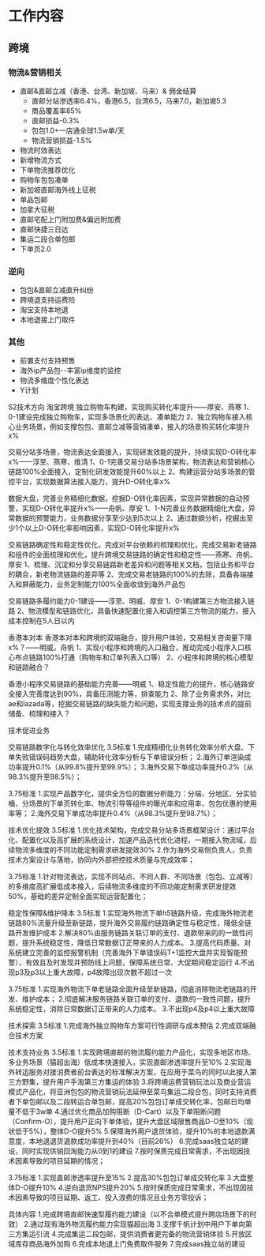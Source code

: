 # 工作内容
## 跨境

### 物流&营销相关
- 直邮&直邮立减（香港、台湾、新加坡、马来）& 佣金结算
  - 直邮分站渗透率6.4%，香港6.5，台湾6.5，马来7.0，新加坡5.3
  - 商品覆盖率85%
  - 直邮损益-0.3%
  - 包包1.0+一店通全球1.5w单/天
  - 物流营销损益-1.5%
- 物流时效表达
- 新增物流方式
- 下单物流推荐优化
- 购物车包包凑单
- 新加坡直邮海外线上征税
- 单品包邮
- 加拿大征税
- 直邮宅配上门附加费&偏远附加费
- 直邮快捷三日达
- 集运二段合单包邮
- 下单页2.0
  

### 逆向
- 包包&直邮立减直升纠纷
- 跨境退支持运费险
- 淘宝支持本地退
- 本地退接上门取件

### 其他
- 前置支付支持预售
- 海外ip产品包--丰富ip维度的监控
- 物流多维度个性化表达
- Y计划



S2技术方向
淘宝跨境
独立购物车构建，实现购买转化率提升——厚安、燕寒
1、0-1建设完成独立购物车，实现多场景化的表达、凑单能力
2、独立购物车接入核心业务场景，例如支撑包包、直邮立减等营销凑单，接入的场景购买转化率提升x%

交易分站多场景，物流表达全面接入，实现研发效能的提升，持续实现D-O转化率x%——淳至、燕寒、维清
1、0-1完善交易分站多场景架构，物流表达和营销核心链路100%全面接入，定制化研发效能提升60%以上
2、构建运营分站多场景的管控平台，实现数据算法接入能力，提升D-O转化率x%

数据大盘，完善业务精细化数据，挖掘D-O转化率因素，实现异常数据的自动预警，实现D-O转化率提升x%——舟帆、厚安
1、1-N完善业务数据精细化大盘，异常数据的预警能力，业务数据分享至少达到5次以上
2、通过数据分析，挖掘出至少1个以上D-O转化率影响因素，实现D-O转化率提升x%

交易链路确定性和稳定性优化，完成对平台依赖的梳理和优化，完成交易新老链路和组件的全面梳理和优化，提升跨境交易链路的确定性和稳定性——燕寒、舟帆、厚安
1、梳理、沉淀和分享交易链路新老差异和问题等相关文档，包括业务和平台的耦合，新老物流链路的差异等
2、完成交易老链路的100%的去除，具备各端接入和屏蔽能力，业务定制能力100%全面收敛到海外产品包

交易链路多履约能力0-1建设——淳至、明威、厚安
1、0-1构建第三方物流接入链路
2、物流模型和链路优化，具备快速配置化接入和调控第三方物流的能力，接入成本控制在5人日以内

香港本对本
香港本对本和跨境的双端融合，提升用户体验，交易相关咨询量下降x%？——明威，舟帆
1、实现小程序和跨境的入口融合，推动完成小程序入口核心布点链路100%打通（购物车和订单列表入口等）
2、小程序和跨境的核心模型和链路融合？

香港小程序交易链路的基础能力完善——明威
1、稳定性能力的提升，核心链路安全接入完善度达到90%，具备压测能力等，排查能力
2、除了业务需求外，对比ae和lazada等，挖掘交易链路的缺失能力和问题，实现支撑业务的技术点的提前储备、梳理和接入？


技术促进业务

交易链路数字化与转化效率优化
3.5标准
1.完成精细化业务转化效率分析大盘、下单失败错误码趋势大盘，辅助转化效率分析与下单错误分析；
2.海外订单渲染成功率提升0.1%（从99.8%提升至99.9%）；
3.海外交易下单成功率提升0.2%（从98.3%提升至98.5%）；

3.75标准
1.实现产品数字化，提供全方位的数据分析能力：分端、分地区、分实验桶、分场景的下单页转化率、物流引导等组件的曝光率和应用率、包包优惠的使用率等；
2.海外交易下单成功率提升0.4%（从98.3%提升至98.7%）；

技术优化提效
3.5标准
1.优化技术架构，完成交易分站多场景框架设计：通过平台化、配置化以及高扩展的系统设计，加速产品迭代优化进程，一期接入物流域，后续物流多维度的不同功能定制需求研发提效30%
2.作为海外交易侧负责人，负责技术方案设计与落地，协同内外部把控技术质量与完成效率；

3.75标准
1.针对物流表达，实现不同站点、不同人群、不同场景（包包、立减等）的多维度高扩展低成本接入，后续物流多维度的不同功能定制需求研发提效50%，基础的差异定制全面实现运营配置化；

稳定性保障&维护降本
3.5标准
1.实现海外物流下单h5链路升级，完成海外物流老链路80%流量升级至新链路，提升海外交易履约链路确定性与稳定性，降低全链路开发维护成本
2.解决80%由服务链路关联订单的支付、退款带来的的一致性问题，提升系统稳定性，降低日常数据订正带来的人力成本。
3.提高代码质量、对系统建立完善的监控报警机制（完善海外下单错误码T+1监控大盘并实现智能预警），有效且及时发现并预防线上问题，保障系统日常、大促期间稳定运行
4.不出现p3及p3以上重大故障，p4故障出现次数不超过一次

3.75标准
1.实现海外物流下单老链路全面升级至新链路，彻底消除物流老链路的开发、维护成本；
2.彻底解决服务链路关联订单的支付、退款的一致性问题，提升系统稳定性，消除日常数据订正带来的人力成本。
3.不出现p4及p4以上重大故障

技术探索
3.5标准
1.完成海外独立购物车方案可行性调研与成本预估
2.完成双端融合技术方案

技术支持业务
3.5标准
1.实现跨境直邮的物流履约能力产品化，实现多地区市场、多业务场景（猫超出海）低成本快速接入，实现直邮渗透率提升至10%
2.实现海外转运服务对接消费者前台表达的标准解决方案，在应用于菜鸟的同时以此接入第三方野集，提升用户手淘第三方集运的体验
3.将跨境运费营销玩法以及商业营运模式产品化，将亚洲包包的物流营销玩法延伸至菜鸟集运二段合包，同时支持消费者下单包邮以及二段转运合单包邮，提高20%包包订单成交转化率，包邮日均单量不低于3w单
4.通过优化商品加购阻断（D-Cart）以及下单阻断问题（Confirm-O），提升用户正向下单体验，提升大盘区域限售商品D-O至10%（现状低于5%），整体D-O提升5%
5.保障海外用户退货体验，提升10%的本地退款满意度，本地退退货退款成功率提升到40%（目前26%）
6.完成saas独立站的建设，同时实现供销回淘能力从0到1的建设
7.按时保质完成日常需求，不出现因技术因素导致的项目延期的情况；

3.75标准
1.实现直邮渗透率提升至15%
2.提高30%包包订单成交转化率
3.大盘整体D-O提升10%
4.逆向退货NPS提升20%
5.按时保质完成日常需求，不出现因技术因素导致的项目延期、返工、投入浪费的情况且业务方零投诉；

具体内容
1.完成跨境直邮快速型履约能力建设（以不合单模式提升跨店场景下的时效）
2.通过现有海外物流履约能力实现猫超出海
3.支撑千帆计划中用户下单向第三方集运引流
4.完成集运二段包邮，提供消费者更完备的物流营销体验
5.开放区域库存商品海外加购
6.完成本地退上门免费取件服务
7.完成saas独立站的建设